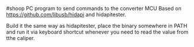 #shoop
PC program to send commands to the converter MCU
Based on https://github.com/libusb/hidapi and hidapitester.

Build it the same way as hidapitester, place the binary somewhere in PATH and run it via keyboard shortcut whenever you need to read the value from tthe caliper.

